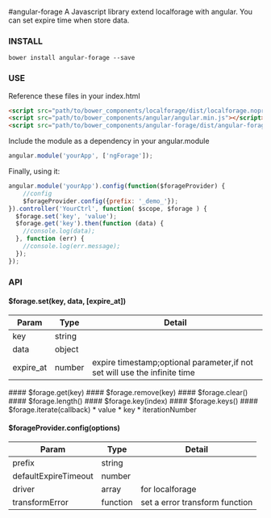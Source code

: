#angular-forage
A Javascript library extend localforage with angular. You can set expire time when store data.  

### INSTALL
    bower install angular-forage --save
### USE
Reference these files in your index.html  
```html
<script src="path/to/bower_components/localforage/dist/localforage.nopromises.min.js"></script>
<script src="path/to/bower_components/angular/angular.min.js"></script>
<script src="path/to/bower_components/angular-forage/dist/angular-forage.min.js"></script>
```    
Include the module as a dependency in your angular.module
```javascript
angular.module('yourApp', ['ngForage']);
```    
Finally, using it:
```javascript
angular.module('yourApp').config(function($forageProvider) {
    //config
    $forageProvider.config({prefix: '_demo_'});
}).controller('YourCtrl', function( $scope, $forage ) {
  $forage.set('key', 'value');
  $forage.get('key').then(function (data) {
    //console.log(data);  
  }, function (err) {
    //console.log(err.message);
  });
});
```
### API
#### $forage.set(key, data, \[expire\_at\])
<table>
    <thead>
    <tr>
        <th>Param</th>
        <th>Type</th>
        <th>Detail</th>
    </tr>
    </thead>
    <tbody>
    <tr>
        <td>key</td>
        <td>string</td>
        <td></td>
    </tr>
    <tr>
        <td>data</td>
        <td>object</td>
        <td></td>
    </tr>
    <tr>
        <td>expire_at</td>
        <td>number</td>
        <td>expire timestamp;optional parameter,if not set will use the infinite time </td>
    </tr>
    </tbody>
</table>
#### $forage.get(key)
#### $forage.remove(key)
#### $forage.clear()
#### $forage.length()
#### $forage.key(index)
#### $forage.keys()
#### $forage.iterate(callback)
* value
* key
* iterationNumber

#### $forageProvider.config(options)
<table>
    <thead>
    <tr>
        <th>Param</th>
        <th>Type</th>
        <th>Detail</th>
    </tr>
    </thead>
    <tbody>
    <tr>
        <td>prefix</td>
        <td>string</td>
        <td></td>
    </tr>
    <tr>
        <td>defaultExpireTimeout</td>
        <td>number</td>
        <td></td>
    </tr>
    <tr>
        <td>driver</td>
        <td>array</td>
        <td>for localforage</td>
    </tr>
    <tr>
        <td>transformError</td>
        <td>function</td>
        <td>set a error transform function</td>
    </tr>
    </tbody>
</table>
